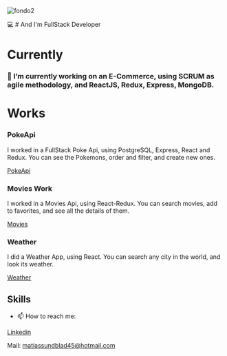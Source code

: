 ![fondo2](https://user-images.githubusercontent.com/77515646/130148732-4997e550-53f7-4718-8068-25c42f4d4051.jpg)

:computer: # And I'm FullStack Developer






# Currently


### 🔭 I’m currently working on an E-Commerce, using SCRUM as agile methodology, and ReactJS, Redux, Express, MongoDB.



# Works

### PokeApi

I worked in a FullStack Poke Api, using PostgreSQL, Express, React and Redux.
You can see the Pokemons, order and filter, and create new ones.



[PokeApi](https://github.com/Matias2484/PI-Pokemon-FT14b)



### Movies Work

I worked in a Movies Api, using React-Redux. You can search movies, add to favorites, and see all the details of them.


[Movies](https://github.com/Matias2484/Movies-app)


### Weather

I did a Weather App, using React. You can search any city in the world, and look its weather.

[Weather](https://github.com/Matias2484/React-Weather)




## Skills






- 📫 How to reach me:

[Linkedin](https://www.linkedin.com/in/matias-sundblad-166776b9/)



Mail: matiassundblad45@hotmail.com








